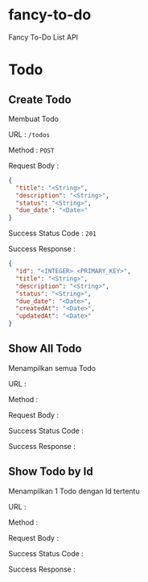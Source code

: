 # fancy-to-do
Fancy To-Do List API

# Todo
## Create Todo
Membuat Todo

URL : `/todos`

Method : `POST`

Request Body :
```json
{
  "title": "<String>",
  "description": "<String>",
  "status": "<String>",
  "due_date": "<Date>"
}
```

Success Status Code : `201`

Success Response :
```json
{
  "id": "<INTEGER> <PRIMARY_KEY>",
  "title": "<String>",
  "description": "<String>",
  "status": "<String>",
  "due_date": "<Date>",
  "createdAt": "<Date>",
  "updatedAt": "<Date>"
}
```

## Show All Todo
Menampilkan semua Todo

URL :

Method :

Request Body : 

Success Status Code : 

Success Response :

## Show Todo by Id
Menampilkan 1 Todo dengan Id tertentu

URL : 

Method : 

Request Body : 

Success Status Code : 

Success Response : 